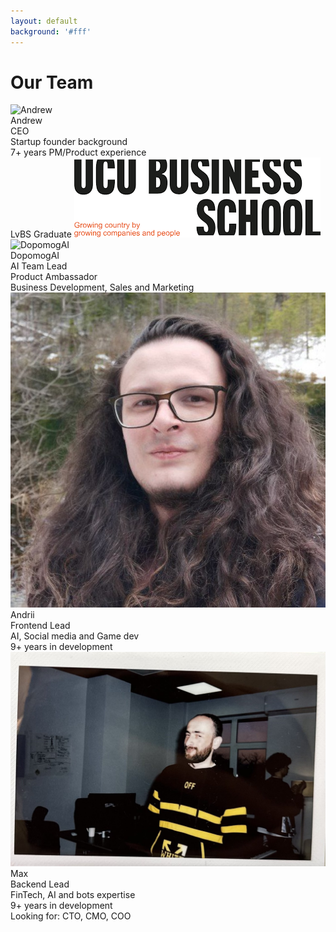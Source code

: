 ```yaml
---
layout: default
background: '#fff'
---
```


<div class="absolute inset-0 bg-gradient-to-r from-blue-500/5 via-purple-500/5 to-green-500/5 blur-3xl"></div>

<div class="relative h-screen">
  <!-- Title -->
  <div class="text-center pt-8">
    <h1 class="text-5xl font-bold text-gray-800">Our Team</h1>
  </div>
  <!-- Team Members -->
  <!-- Andrew CEO -->
  <div class="absolute" style="left: 100px; top: 100px;">
    <div class="flex items-start gap-8">
      <img src="../public/images/Andrew.jpg" class="w-32 h-32 rounded-full object-cover ring-2 ring-green-500/30" alt="Andrew" />
      <div class="space-y-2">
        <div class="text-2xl font-bold text-green-600">Andrew</div>
        <div class="flex items-center gap-2 text-lg text-gray-700">
          CEO
        </div>
        <div class="space-y-1 text-sm text-gray-600 mt-2">
          <div>Startup founder background</div>
          <div>7+ years PM/Product experience</div>
          <div flex items-center gap-2>LvBS Graduate <img src="/images/lvbs.png" class="h-4" alt="LVBS" /></div>
        </div>
      </div>
    </div>
  </div>
  <!-- DopomogAI -->
  <div class="absolute" style="right: 15px; top: 100px;">
    <div class="flex items-start gap-8">
      <img src="/images/dopomogai.gif" class="w-32 h-32 rounded-full object-cover ring-2 ring-blue-500/30" alt="DopomogAI" />
      <div class="space-y-2">
        <div class="text-2xl font-bold text-blue-600">DopomogAI</div>
        <div class="text-lg text-gray-700">AI Team Lead</div>
        <div class="space-y-1 text-sm text-gray-600 mt-2">
          <div>Product Ambassador</div>
          <div>Business Development, Sales and Marketing</div>
        </div>
      </div>
    </div>
  </div>
  <!-- Andrii -->
  <div class="absolute" style="left: 100px; top: 300px;">
    <div class="flex items-start gap-8">
      <img src="/images/AndrewSh.jpg" class="w-32 h-32 rounded-full object-cover ring-2 ring-purple-500/30" alt="Andrii" />
      <div class="space-y-2">
        <div class="text-2xl font-bold text-purple-600">Andrii</div>
        <div class="text-lg text-gray-700">Frontend Lead</div>
        <div class="space-y-1 text-sm text-gray-600 mt-2">
          <div>AI, Social media and Game dev</div>
          <div>9+ years in development</div>
        </div>
      </div>
    </div>
  </div>
  <!-- Max -->
  <div class="absolute" style="right: 105px; top: 300px;">
    <div class="flex items-start gap-8">
      <img src="/images/Max.jpg" class="w-32 h-32 rounded-full object-cover ring-2 ring-purple-500/30" alt="Max" />
      <div class="space-y-2">
        <div class="text-2xl font-bold text-purple-600">Max</div>
        <div class="text-lg text-gray-700">Backend Lead</div>
        <div class="space-y-1 text-sm text-gray-600 mt-2">
          <div>FinTech, AI and bots expertise</div>
          <div>9+ years in development</div>
        </div>
      </div>
    </div>
  </div>
  <!-- Looking for -->
  <div class="absolute bottom-100 right-12 text-gray-500 text-sm">
    Looking for: CTO, CMO, COO
  </div>
</div>

<style>
.slidev-layout {
  @apply bg-white;
  padding: 0 !important;
  margin: 0 !important;
  height: 100vh !important;
  overflow: hidden !important;
}
</style>